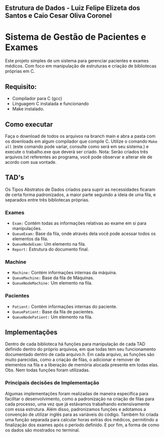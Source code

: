 ## Estrutura de Dados - Luiz Felipe Elizeta dos Santos e Caio Cesar Oliva Coronel
# Sistema de Gestão de Pacientes e Exames

Este projeto simples de um sistema para gerenciar pacientes e exames médicos. Com foco em manipulação de estruturas e criação de bibliotecas próprias em C.

## Requisito:
  - Compilador para C (gcc)
  - Linguagem C instalada e funcionando
  - Make instalado.
    
## Como executar
  Faça o download de todos os arquivos na branch main e abra a pasta com os downloads em algum compilador que compile C.
  Utilize o comando `Make all` (este comando pode variar, consulte como será em seu sistema.) e execute o trabalho.exe que deverá ser criado.
  Nota: Serão criados três arquivos.txt referentes ao programa, você pode observar e alterar ele de acordo com sua vontade.

## TAD's
Os Tipos Abstratos de Dados criados para suprir as necessidades ficaram de certa forma padronizados, a maior parte seguindo a ideia de uma fila, e separados entre três bibliotecas próprias.

### Exames
  - `Exam:` Contém todas as informações relativas ao exame em si para manipulações.
  - `QueueExam:` Base da fila, onde através dela você pode acessar todos os elementos da fila.
  - `QueueNodeExam:` Um elemento na fila.
  - `Report:` Estrutura do documento final.

### Machine
  - `Machine:` Contém informações internas da máquina.
  - `QueueMachine:` Base da fila de Máquinas.
  - `QueueNodeMachine:` Um elemento na fila.

### Pacientes
  - `Patient:` Contém informações internas do paciente.
  - `QueuePatient:` Base da fila de pacientes.
  - `QueueNodePatient:` Um elemento na fila.

## Implementações
Dentro de cada biblioteca há funções para manipulação de cada TAD definido dentro do próprio arquivoa, em que todas tem seu funcionamento documentado dentro de cada arquivo.h. Em cada arquivo, as funções são muito parecidas, como a criação de filas, o adicionar e remover de elementos na fila e a liberação de memória alocada presente em todas elas. 
Obs. Nem todas funções foram utilizadas.

### Principais decisões de Implementação
Algumas implementações foram realizadas de maneira específica para facilitar o desenvolvimento, como a padronização na criação de filas para cada processo, uma vez que já estávamos trabalhando extensivamente com essa estrutura. Além disso, padronizamos funções e adotamos a convenção de utilizar inglês para as variáveis do código. Também foi criada uma função separada para calcular horas extras dos médicos, permitindo a finalização dos exames após o período definido. E por fim, a forma de como os dados são mostrados no terminal.
